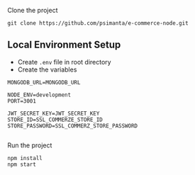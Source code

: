 Clone the project
```
git clone https://github.com/psimanta/e-commerce-node.git
```
## Local Environment Setup
- Create `.env` file in root directory
- Create the variables
```
MONGODB_URL=MONGODB_URL

NODE_ENV=development
PORT=3001

JWT_SECRET_KEY=JWT_SECRET_KEY
STORE_ID=SSL_COMMERZE_STORE_ID
STORE_PASSWORD=SSL_COMMERZ_STORE_PASSWORD


```
Run the project
```
npm install
npm start
```